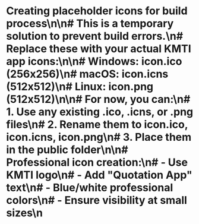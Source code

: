# Creating placeholder icons for build process\n\n# This is a temporary solution to prevent build errors.\n# Replace these with your actual KMTI app icons:\n\n# Windows: icon.ico (256x256)\n# macOS: icon.icns (512x512)\n# Linux: icon.png (512x512)\n\n# For now, you can:\n# 1. Use any existing .ico, .icns, or .png files\n# 2. Rename them to icon.ico, icon.icns, icon.png\n# 3. Place them in the public folder\n\n# Professional icon creation:\n# - Use KMTI logo\n# - Add \"Quotation App\" text\n# - Blue/white professional colors\n# - Ensure visibility at small sizes\n